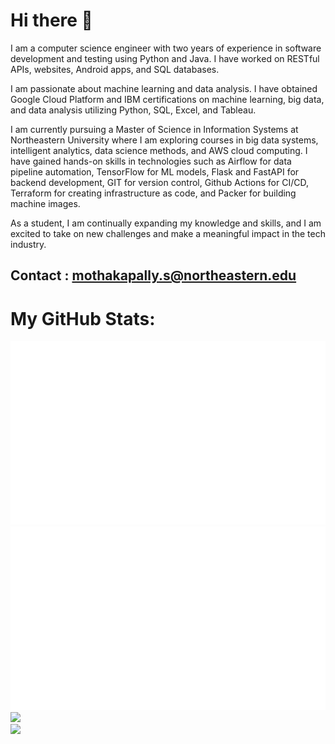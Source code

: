 # Hi there 👋

I am a computer science engineer with two years of experience in software development and testing using Python and Java. I have worked on RESTful APIs, websites, Android apps, and SQL databases.

I am passionate about machine learning and data analysis. I have obtained Google Cloud Platform and IBM certifications on machine learning, big data, and data analysis utilizing Python, SQL, Excel, and Tableau.

I am currently pursuing a Master of Science in Information Systems at Northeastern University where I am exploring courses in big data systems, intelligent analytics, data science methods, and AWS cloud computing. I have gained hands-on skills in technologies such as Airflow for data pipeline automation, TensorFlow for ML models, Flask and FastAPI for backend development, GIT for version control, Github Actions for CI/CD, Terraform for creating infrastructure as code, and Packer for building machine images.

As a student, I am continually expanding my knowledge and skills, and I am excited to take on new challenges and make a meaningful impact in the tech industry.

## Contact : mothakapally.s@northeastern.edu

# My GitHub Stats:
![](https://raw.githubusercontent.com/Sukruthmothakapally/mygithub-stats/master/generated/overview.svg#gh-dark-mode-only)
![](https://raw.githubusercontent.com/Sukruthmothakapally/mygithub-stats/master/generated/languages.svg#gh-dark-mode-only)</br>
![](https://github-readme-stats.vercel.app/api?username=sukruthmothakapally&theme=dark&hide_border=false&include_all_commits=true&count_private=false)<br/>
![](https://github-readme-streak-stats.herokuapp.com/?user=sukruthmothakapally&theme=dark&hide_border=false)
